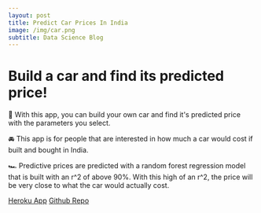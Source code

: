 ```yaml
---
layout: post
title: Predict Car Prices In India
image: /img/car.png
subtitle: Data Science Blog
---
```


# Build a car and find its predicted price!

🚗 With this app, you can build your own car and find it's predicted price with the parameters you select.

🚘 This app is for people that are interested in how much a car would cost if built and bought in India.

🏎️ Predictive prices are predicted with a random forest regression model that is built with an r^2 of above 90%. With this high of an r^2, the price will be very close to what the car would actually cost.


[Heroku App](https://pacific-cove-84332.herokuapp.com/)
[Github Repo](https://github.com/aklefebvere/unit2-Build)
